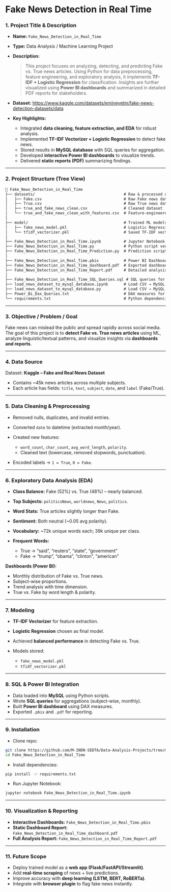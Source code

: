 # Fake News Detection in Real Time

### 1. **Project Title & Description**

* **Name:** `Fake_News_Detection_in_Real_Time`

* **Type:** Data Analysis / Machine Learning Project

* **Description:**

  > This project focuses on analyzing, detecting, and predicting Fake vs. True news articles. Using Python for data preprocessing, feature engineering, and exploratory analysis, it implements **TF-IDF + Logistic Regression** for classification. Insights are further visualized using **Power BI dashboards** and summarized in detailed PDF reports for stakeholders.

* **Dataset:** https://www.kaggle.com/datasets/emineyetm/fake-news-detection-datasets/data

* **Key Highlights:**

  * Integrated **data cleaning, feature extraction, and EDA** for robust analysis.
  * Implemented **TF-IDF Vectorizer + Logistic Regression** to detect fake news.
  * Stored results in **MySQL database** with SQL queries for aggregation.
  * Developed **interactive Power BI dashboards** to visualize trends.
  * Delivered **static reports (PDF)** summarizing findings.

---

### 2. **Project Structure (Tree View)**

```markdown
📂 Fake_News_Detection_in_Real_Time
├── datasets/                                       # Raw & processed datasets
│   ├── Fake.csv                                    # Raw Fake news data
│   ├── True.csv                                    # Raw True news data
│   ├── true_and_fake_news_clean.csv                # Cleaned dataset
│   └── true_and_fake_news_clean_with_features.csv  # Feature-engineered dataset
│
├── model/                                          # Trained ML models
│   ├── fake_news_model.pkl                         # Logistic Regression model
│   └── tfidf_vectorizer.pkl                        # Saved TF-IDF vectorizer
│
├── Fake_News_Detection_in_Real_Time.ipynb          # Jupyter Notebook (EDA + ML)
├── Fake_News_Detection_in_Real_Time.py             # Python script version
├── Fake_News_Detection_in_Real_Time_Prediction.py  # Prediction script (loads model)
│
├── Fake_News_Detection_in_Real_Time.pbix           # Power BI Dashboard
├── Fake_News_Detection_in_Real_Time_dashboard.pdf  # Exported dashboard (PDF)
├── Fake_News_Detection_in_Real_Time_Report.pdf     # Detailed analysis report
│
├── Fake_News_Detection_in_Real_Time_SQL_Queries.sql # SQL queries for dataset
├── load_news_dataset_to_mysql_database.ipynb       # Load CSV → MySQL (Notebook)
├── load_news_dataset_to_mysql_database.py          # Load CSV → MySQL (Script)
├── Power_Bi_Dax_Queries.txt                        # DAX measures for dashboard
└── requirements.txt                                # Python dependencies
```

---

### 3. **Objective / Problem / Goal**

Fake news can mislead the public and spread rapidly across social media.
The goal of this project is to **detect Fake vs. True news articles** using ML, analyze linguistic/textual patterns, and visualize insights via **dashboards and reports**.

---

### 4. **Data Source**

Dataset: **Kaggle – Fake and Real News Dataset**

* Contains \~45k news articles across multiple subjects.
* Each article has fields: `title`, `text`, `subject`, `date`, and `label` (Fake/True).

---

### 5. **Data Cleaning & Preprocessing**

* Removed nulls, duplicates, and invalid entries.
* Converted `date` to datetime (extracted month/year).
* Created new features:

  * `word_count`, `char_count`, `avg_word_length`, `polarity`.
  * Cleaned text (lowercase, removed stopwords, punctuation).
* Encoded labels → `1 = True`, `0 = Fake`.

---

### 6. **Exploratory Data Analysis (EDA)**

* **Class Balance:** Fake (52%) vs. True (48%) – nearly balanced.
* **Top Subjects:** `politicsNews`, `worldnews`, `News`, `politics`.
* **Word Stats:** True articles slightly longer than Fake.
* **Sentiment:** Both neutral (\~0.05 avg polarity).
* **Vocabulary:** \~72k unique words each; 39k unique per class.
* **Frequent Words:**

  * True → “said”, “reuters”, “state”, “government”
  * Fake → “trump”, “obama”, “clinton”, “american”

**Dashboards (Power BI):**

* Monthly distribution of Fake vs. True news.
* Subject-wise proportions.
* Trend analysis with time dimension.
* True vs. Fake by word length & polarity.

---

### 7. **Modeling**

* **TF-IDF Vectorizer** for feature extraction.
* **Logistic Regression** chosen as final model.
* Achieved **balanced performance** in detecting Fake vs. True.
* Models stored:

  * `fake_news_model.pkl`
  * `tfidf_vectorizer.pkl`

---

### 8. **SQL & Power BI Integration**

* Data loaded into **MySQL** using Python scripts.
* Wrote **SQL queries** for aggregations (subject-wise, monthly).
* Built **Power BI dashboard** using DAX measures.
* Exported `.pbix` and `.pdf` for reporting.

---

### 9. **Installation**

* Clone repo:

```bash
git clone https://github.com/M-INDN-SEDTA/Data-Analysis-Projects/tree/main/Fake_News_Detection_in_Real_Time
cd Fake_News_Detection_in_Real_Time
```

* Install dependencies:

```bash
pip install -r requirements.txt
```

* Run Jupyter Notebook:

```bash
jupyter notebook Fake_News_Detection_in_Real_Time.ipynb
```

---

### 10. **Visualization & Reporting**

* **Interactive Dashboards:** `Fake_News_Detection_in_Real_Time.pbix`
* **Static Dashboard Report:** `Fake_News_Detection_in_Real_Time_dashboard.pdf`
* **Full Analysis Report:** `Fake_News_Detection_in_Real_Time_Report.pdf`

---

### 11. **Future Scope**

* Deploy trained model as a **web app (Flask/FastAPI/Streamlit)**.
* Add **real-time scraping** of news + live predictions.
* Improve accuracy with **deep learning (LSTM, BERT, RoBERTa)**.
* Integrate with **browser plugin** to flag fake news instantly.

